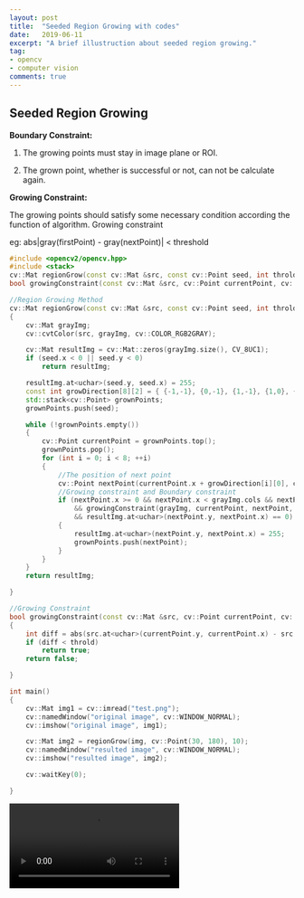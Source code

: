 ```yaml
---
layout: post
title:  "Seeded Region Growing with codes"
date:   2019-06-11
excerpt: "A brief illustruction about seeded region growing."
tag:
- opencv
- computer vision
comments: true
---
```


## Seeded Region Growing

**Boundary Constraint:** 

1. The growing points must stay in image plane or ROI.

2. The grown point, whether is successful or not, can not be calculate again.

**Growing Constraint:**

 The growing points should satisfy some necessary condition according the function of algorithm. Growing constraint  

eg: abs|gray(firstPoint) - gray(nextPoint)| < threshold

```c++
#include <opencv2/opencv.hpp>
#include <stack>
cv::Mat regionGrow(const cv::Mat &src, const cv::Point seed, int throld);
bool growingConstraint(const cv::Mat &src, cv::Point currentPoint, cv::Point nextPoint, int throld);

//Region Growing Method
cv::Mat regionGrow(const cv::Mat &src, const cv::Point seed, int throld)
{
	cv::Mat grayImg;
	cv::cvtColor(src, grayImg, cv::COLOR_RGB2GRAY);

	cv::Mat resultImg = cv::Mat::zeros(grayImg.size(), CV_8UC1);
	if (seed.x < 0 || seed.y < 0)
		return resultImg;

	resultImg.at<uchar>(seed.y, seed.x) = 255;
	const int growDirection[8][2] = { {-1,-1}, {0,-1}, {1,-1}, {1,0}, {1,1}, {0,1}, {-1,1}, {-1,0} };
	std::stack<cv::Point> grownPoints;
	grownPoints.push(seed);

	while (!grownPoints.empty())
	{
		cv::Point currentPoint = grownPoints.top();
		grownPoints.pop();
		for (int i = 0; i < 8; ++i)
		{
			//The position of next point
			cv::Point nextPoint(currentPoint.x + growDirection[i][0], currentPoint.y + growDirection[i][1]);
			//Growing constraint and Boundary constraint
			if (nextPoint.x >= 0 && nextPoint.x < grayImg.cols && nextPoint.y >= 0 && nextPoint.y < grayImg.rows
				&& growingConstraint(grayImg, currentPoint, nextPoint, throld) 
				&& resultImg.at<uchar>(nextPoint.y, nextPoint.x) == 0)
			{
				resultImg.at<uchar>(nextPoint.y, nextPoint.x) = 255;
				grownPoints.push(nextPoint);
			}
		}
	}
	return resultImg;

}

//Growing Constraint
bool growingConstraint(const cv::Mat &src, cv::Point currentPoint, cv::Point nextPoint, int throld)
{
	int diff = abs(src.at<uchar>(currentPoint.y, currentPoint.x) - src.at<uchar>(nextPoint.y, nextPoint.x));
	if (diff < throld)
		return true;
	return false;

}

int main()
{
	cv::Mat img1 = cv::imread("test.png");
	cv::namedWindow("original image", cv::WINDOW_NORMAL);
	cv::imshow("original image", img1);

	cv::Mat img2 = regionGrow(img, cv::Point(30, 180), 10);
	cv::namedWindow("resulted image", cv::WINDOW_NORMAL);
	cv::imshow("resulted image", img2);

	cv::waitKey(0);

}
```

<video src="..\images\2019-06-11\SRG.mp4"></video>



